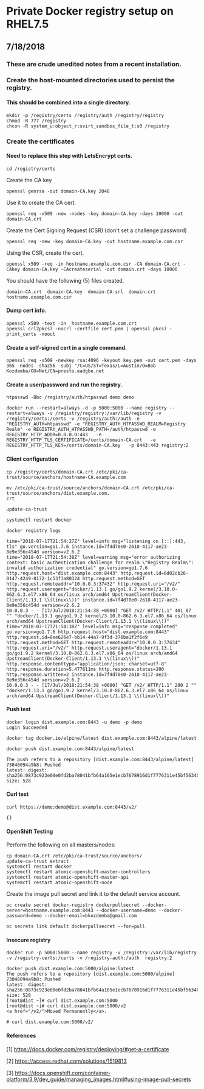 # Private Docker registry setup on RHEL7.5
## 7/18/2018

### These are crude unedited notes from a recent installation.

### Create the host-mounted directories used to persist the registry.

#### This should be combined into a single directory.

```
mkdir -p /registry/certs /registry/auth /registry/registry
chmod -R 777 /registry
chcon -R system_u:object_r:svirt_sandbox_file_t:s0 /registry
```

### Create the certificates
#### Need to replace this step with LetsEncrypt certs.

```
cd /registry/certs
```

Create the CA key

```
openssl genrsa -out domain-CA.key 2048
```

Use it to create the CA cert.

```
openssl req -x509 -new -nodes -key domain-CA.key -days 10000 -out domain-CA.crt
```

Create the Cert Signing Request (CSR) (don't set a challenge password)

```
openssl req -new -key domain-CA.key -out hostname.example.com.csr
```

Using the CSR, create the cert.

```
openssl x509 -req -in hostname.example.com.csr -CA domain-CA.crt -CAkey domain-CA.key -CAcreateserial -out domain.crt -days 10000
```
You should have the following (5) files created.

```
domain-CA.crt  domain-CA.key  domain-CA.srl  domain.crt  hostname.example.com.csr
```

#### Dump cert info.

```
openssl x509 -text -in  hostname.example.com.crt
openssl crl2pkcs7 -nocrl -certfile cert.pem | openssl pkcs7 -print_certs -noout
```

#### Create a self-signed cert in a single command.

```
openssl req -x509 -newkey rsa:4096 -keyout key.pem -out cert.pem -days 365 -nodes -sha256 -subj "/C=US/ST=Texas/L=Austin/O=Bob Kozdemba/OU=Net/CN=presto.eadgbe.net
```

#### Create a user/password and run the registry.

```
htpasswd -Bbc /registry/auth/htpasswd demo demo

docker run --restart=always -d -p 5000:5000 --name registry --restart=always -v /registry/registry:/var/lib/registry -v /registry/certs:/certs -v /registry/auth:/auth -e "REGISTRY_AUTH=htpasswd" -e "REGISTRY_AUTH_HTPASSWD_REALM=Registry Realm" -e REGISTRY_AUTH_HTPASSWD_PATH=/auth/htpasswd -e REGISTRY_HTTP_ADDR=0.0.0.0:443   -e REGISTRY_HTTP_TLS_CERTIFICATE=/certs/domain-CA.crt   -e REGISTRY_HTTP_TLS_KEY=/certs/domain-CA.key   -p 8443:443 registry:2
```

#### Client configuration

```
cp /registry/certs/domain-CA.crt /etc/pki/ca-trust/source/anchors/hostname-CA.example.com

mv /etc/pki/ca-trust/source/anchors/domain-CA.crt /etc/pki/ca-trust/source/anchors/dist.example.com.
crt

update-ca-trust
  
systemctl restart docker

docker registry logs

time="2018-07-17T21:54:27Z" level=info msg="listening on [::]:443, tls" go.version=go1.7.6 instance.id=7f4d70e0-2618-4117-ae23-8e9e356c454d version=v2.6.2
time="2018-07-17T21:54:38Z" level=warning msg="error authorizing context: basic authentication challenge for realm \"Registry Realm\": invalid authorization credential" go.version=go1.7.6 http.request.host="dist.example.com:8443" http.request.id=6d02cb26-0147-4249-8172-1c53f3a80324 http.request.method=GET http.request.remoteaddr="10.0.0.3:37432" http.request.uri="/v2/" http.request.useragent="docker/1.13.1 go/go1.9.2 kernel/3.10.0-862.6.3.el7.x86_64 os/linux arch/amd64 UpstreamClient(Docker-Client/1.13.1 \\(linux\\))" instance.id=7f4d70e0-2618-4117-ae23-8e9e356c454d version=v2.6.2
10.0.0.3 - - [17/Jul/2018:21:54:38 +0000] "GET /v2/ HTTP/1.1" 401 87 "" "docker/1.13.1 go/go1.9.2 kernel/3.10.0-862.6.3.el7.x86_64 os/linux arch/amd64 UpstreamClient(Docker-Client/1.13.1 \\(linux\\))"
time="2018-07-17T21:54:38Z" level=info msg="response completed" go.version=go1.7.6 http.request.host="dist.example.com:8443" http.request.id=8ee626e7-bb14-44a7-9f3d-376ba1f2f6e9 http.request.method=GET http.request.remoteaddr="10.0.0.3:37434" http.request.uri="/v2/" http.request.useragent="docker/1.13.1 go/go1.9.2 kernel/3.10.0-862.6.3.el7.x86_64 os/linux arch/amd64 UpstreamClient(Docker-Client/1.13.1 \\(linux\\))" http.response.contenttype="application/json; charset=utf-8" http.response.duration=5.477611ms http.response.status=200 http.response.written=2 instance.id=7f4d70e0-2618-4117-ae23-8e9e356c454d version=v2.6.2
10.0.0.3 - - [17/Jul/2018:21:54:38 +0000] "GET /v2/ HTTP/1.1" 200 2 "" "docker/1.13.1 go/go1.9.2 kernel/3.10.0-862.6.3.el7.x86_64 os/linux arch/amd64 UpstreamClient(Docker-Client/1.13.1 \\(linux\\))"
```

#### Push test

```
docker login dist.example.com:8443 -u demo -p demo
Login Succeeded

docker tag docker.io/alpine/latest dist.example.com:8443/alpine/latest

docker push dist.example.com:8443/alpine/latest

The push refers to a repository [dist.example.com:8443/alpine/latest]
73046094a9b8: Pushed
latest: digest: sha256:0873c923e00e0fd2ba78041bfb64a105e1ecb7678916d1f7776311e45bf5634b size: 528

```

#### Curl test

```
curl https://demo:demo@dist.example.com:8443/v2/

{}
```

#### OpenShift Testing

Perform the following on all masters/nodes:

```
cp domain-CA.crt /etc/pki/ca-trust/source/anchors/
update-ca-trust extract
systemctl restart docker
systemctl restart atomic-openshift-master-controllers
systemctl restart atomic-openshift-master-api
systemctl restart atomic-openshift-node
```

Create the image pull secret and link it to the default service account.

```
oc create secret docker-registry dockerpullsecret --docker-server=hostname.example.com:8443 --docker-username=demo --docker-password=demo --docker-email=bkozdemba@gmail.com

oc secrets link default dockerpullsecret --for=pull
```

#### Insecure registry

```
docker run -p 5000:5000 --name registry -v /registry:/var/lib/registry -v /registry-certs:/certs -v /registry-auth:/auth  registry:2

docker push dist.example.com:5000/alpine:latest
The push refers to a repository [dist.example.com:5000/alpine]
73046094a9b8: Pushed
latest: digest: sha256:0873c923e00e0fd2ba78041bfb64a105e1ecb7678916d1f7776311e45bf5634b size: 528
[root@dist ~]# curl dist.example.com:5000
[root@dist ~]# curl dist.example.com:5000/v2
<a href="/v2/">Moved Permanently</a>.

# curl dist.example.com:5000/v2/
```

#### References

[1] https://docs.docker.com/registry/deploying/#get-a-certificate

[2] https://access.redhat.com/solutions/1519813

[3] https://docs.openshift.com/container-platform/3.9/dev_guide/managing_images.html#using-image-pull-secrets
